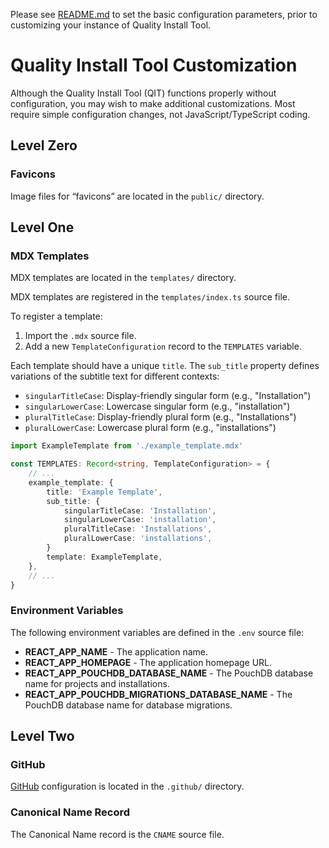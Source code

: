 Please see [README.md](README.md) to set the basic configuration parameters, prior to customizing your instance of Quality Install Tool.

# Quality Install Tool Customization

Although the Quality Install Tool (QIT) functions properly without configuration, you may wish to make additional customizations. Most require simple configuration changes, not JavaScript/TypeScript coding.

## Level Zero

### Favicons

Image files for &ldquo;favicons&rdquo; are located in the `public/` directory.

## Level One

### MDX Templates

MDX templates are located in the `templates/` directory.

MDX templates are registered in the `templates/index.ts` source file. 

To register a template:

1. Import the `.mdx` source file.
2. Add a new `TemplateConfiguration` record to the `TEMPLATES` variable.

Each template should have a unique `title`.
The `sub_title` property defines variations of the subtitle text for different contexts:

- `singularTitleCase`: Display-friendly singular form (e.g., "Installation")
- `singularLowerCase`: Lowercase singular form (e.g., "installation")
- `pluralTitleCase`: Display-friendly plural form (e.g., "Installations")
- `pluralLowerCase`: Lowercase plural form (e.g., "installations")

```ts
import ExampleTemplate from './example_template.mdx'

const TEMPLATES: Record<string, TemplateConfiguration> = {
    // ...
    example_template: {
        title: 'Example Template',
        sub_title: {
            singularTitleCase: 'Installation',
            singularLowerCase: 'installation',
            pluralTitleCase: 'Installations',
            pluralLowerCase: 'installations',
        }
        template: ExampleTemplate,
    },
    // ...
}
```

### Environment Variables

The following environment variables are defined in the `.env` source file:

* **REACT_APP_NAME** - The application name.
* **REACT_APP_HOMEPAGE** - The application homepage URL.
* **REACT_APP_POUCHDB_DATABASE_NAME** - The PouchDB database name for projects and installations.
* **REACT_APP_POUCHDB_MIGRATIONS_DATABASE_NAME** - The PouchDB database name for database migrations.

## Level Two

### GitHub

[GitHub](https://github.com/) configuration is located in the `.github/` directory.

### Canonical Name Record

The Canonical Name record is the `CNAME` source file.
